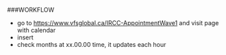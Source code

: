 ###WORKFLOW
* go to https://www.vfsglobal.ca/IRCC-AppointmentWave1 and visit page with calendar
* insert 
* check months at xx.00.00 time, it updates each hour
